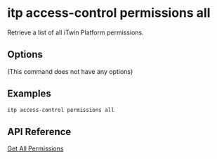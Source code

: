 # itp access-control permissions all

Retrieve a list of all iTwin Platform permissions.

## Options

(This command does not have any options)

## Examples

```bash
itp access-control permissions all
```

## API Reference

[Get All Permissions](https://developer.bentley.com/apis/access-control-v2/operations/get-all-permissions/)